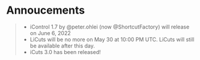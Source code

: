 # Annoucements

> - iControl 1.7 by @peter.ohlei (now @ShortcutFactory) will release on June 6, 2022
> - LiCuts will be no more on May 30 at 10:00 PM UTC. LiCuts will still be available after this day.
> - iCuts 3.0 has been released!

